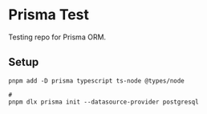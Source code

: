 # Prisma Test

Testing repo for Prisma ORM.

## Setup

```shell
pnpm add -D prisma typescript ts-node @types/node

#
pnpm dlx prisma init --datasource-provider postgresql
```
